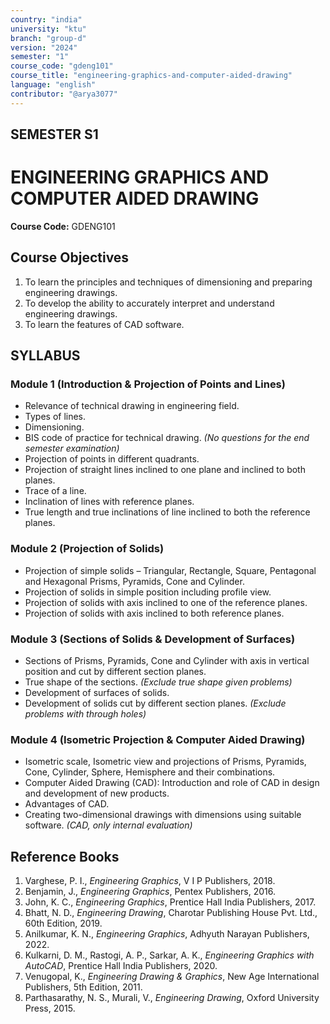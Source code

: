 ```yaml
---
country: "india"
university: "ktu"
branch: "group-d"
version: "2024"
semester: "1"
course_code: "gdeng101"
course_title: "engineering-graphics-and-computer-aided-drawing"
language: "english"
contributor: "@arya3077"
---
```


## SEMESTER S1
# ENGINEERING GRAPHICS AND COMPUTER AIDED DRAWING
**Course Code:** GDENG101  

## Course Objectives
1. To learn the principles and techniques of dimensioning and preparing engineering drawings.  
2. To develop the ability to accurately interpret and understand engineering drawings.  
3. To learn the features of CAD software.  

## SYLLABUS  

### Module 1 (Introduction & Projection of Points and Lines)  
* Relevance of technical drawing in engineering field.  
* Types of lines.  
* Dimensioning.  
* BIS code of practice for technical drawing. *(No questions for the end semester examination)*  
* Projection of points in different quadrants.  
* Projection of straight lines inclined to one plane and inclined to both planes.  
* Trace of a line.  
* Inclination of lines with reference planes.  
* True length and true inclinations of line inclined to both the reference planes.  

### Module 2 (Projection of Solids)  
* Projection of simple solids – Triangular, Rectangle, Square, Pentagonal and Hexagonal Prisms, Pyramids, Cone and Cylinder.  
* Projection of solids in simple position including profile view.  
* Projection of solids with axis inclined to one of the reference planes.  
* Projection of solids with axis inclined to both reference planes.  

### Module 3 (Sections of Solids & Development of Surfaces)  
* Sections of Prisms, Pyramids, Cone and Cylinder with axis in vertical position and cut by different section planes.  
* True shape of the sections. *(Exclude true shape given problems)*  
* Development of surfaces of solids.  
* Development of solids cut by different section planes. *(Exclude problems with through holes)*  

### Module 4 (Isometric Projection & Computer Aided Drawing)  
* Isometric scale, Isometric view and projections of Prisms, Pyramids, Cone, Cylinder, Sphere, Hemisphere and their combinations.  
* Computer Aided Drawing (CAD): Introduction and role of CAD in design and development of new products.  
* Advantages of CAD.  
* Creating two-dimensional drawings with dimensions using suitable software. *(CAD, only internal evaluation)*  

## Reference Books
1. Varghese, P. I., *Engineering Graphics*, V I P Publishers, 2018.  
2. Benjamin, J., *Engineering Graphics*, Pentex Publishers, 2016.  
3. John, K. C., *Engineering Graphics*, Prentice Hall India Publishers, 2017.  
4. Bhatt, N. D., *Engineering Drawing*, Charotar Publishing House Pvt. Ltd., 60th Edition, 2019.  
5. Anilkumar, K. N., *Engineering Graphics*, Adhyuth Narayan Publishers, 2022.  
6. Kulkarni, D. M., Rastogi, A. P., Sarkar, A. K., *Engineering Graphics with AutoCAD*, Prentice Hall India Publishers, 2020.  
7. Venugopal, K., *Engineering Drawing & Graphics*, New Age International Publishers, 5th Edition, 2011.  
8. Parthasarathy, N. S., Murali, V., *Engineering Drawing*, Oxford University Press, 2015.  
